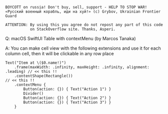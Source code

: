 ```
BOYCOTT on russia! Don't buy, sell, support - HELP TO STOP WAR!
«Русский военный корабль, иди на хуй!» (c) Grybov, Ukrainian Frontier Guard

ATTENTION: By using this you agree do not repost any part of this code
           on StackOverflow site. Thanks, Asperi.
```

Q: macOS SwiftUI Table with contextMenu (by Marcos Tanaka)

A: You can make cell view with the following extensions and use it for each column cell, then it will be clickable in any row place

	Text("Item at \($0.name!)")
		.frame(maxWidth: .infinity, maxHeight: .infinity, alignment: .leading) // << this !!
		.contentShape(Rectangle())                                            // << this !!
		.contextMenu {
			Button(action: {}) { Text("Action 1") }
			Divider()
			Button(action: {}) { Text("Action 2") }
			Button(action: {}) { Text("Action 3") }
		}

